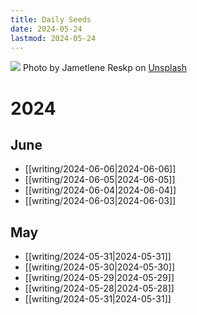 ```yaml
---
title: Daily Seeds
date: 2024-05-24
lastmod: 2024-05-24
---
```


<img class="image-banner" src="https://images.unsplash.com/photo-1615469619480-1a7e77deb56c">
<span class="image-caption">Photo by Jametlene Reskp on <a href="https://unsplash.com/photos/brown-dried-leaves-on-brown-soil-vSVfPr2Uy3U">Unsplash</a></span>

# 2024

## June

- [[writing/2024-06-06|2024-06-06]]
- [[writing/2024-06-05|2024-06-05]]
- [[writing/2024-06-04|2024-06-04]]
- [[writing/2024-06-03|2024-06-03]]

## May

- [[writing/2024-05-31|2024-05-31]]
- [[writing/2024-05-30|2024-05-30]]
- [[writing/2024-05-29|2024-05-29]]
- [[writing/2024-05-28|2024-05-28]]
- [[writing/2024-05-31|2024-05-31]]


<style>
.content-meta { display: none;}
</style>
